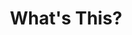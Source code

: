 ---
title: What's This?
developer: Mybo
image: WhatsThis.jpg
link: https://play.google.com/store/apps/details?id=com.mybo.shadow
ios: https://itunes.apple.com/us/app/whats-this-!/id647013699
android: https://play.google.com/store/apps/details?id=com.mybo.shadow
featured: true
---